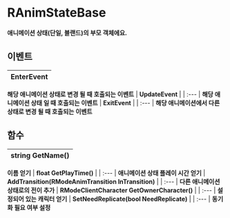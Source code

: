 # **RAnimStateBase**

 **애니메이션 상태(단일, 블랜드)의 부모 객체에요.** 
## **이벤트**

| **EnterEvent** |
| :--- |
 **해당 애니메이션 상태로 변경 될 때 호출되는 이벤트** 
| **UpdateEvent** |
| :--- |
 **해당 애니메이션 상태 일 때 호출되는 이벤트** 
| **ExitEvent** |
| :--- |
 **해당 애니메이션에서 다른 상태로 변경 될 때 호출되는 이벤트** 
## **함수**

| **string GetName()** |
| :--- |
 **이름 얻기** 
| **float GetPlayTime()** |
| :--- |
 **애니메이션 상태 플레이 시간 얻기** 
| **AddTransition(RModeAnimTransition InTransition)** |
| :--- |
 **다른 애니메이션 상태로의 전이 추가** 
| **RModeClientCharacter GetOwnerCharacter()** |
| :--- |
 **설정되어 있는 캐릭터 얻기** 
| **SetNeedReplicate(bool NeedReplicate)** |
| :--- |
 **동기화 필요 여부 설정** 
